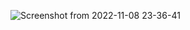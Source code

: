 ![Screenshot from 2022-11-08 23-36-41](https://user-images.githubusercontent.com/108610114/201840601-c9a5281e-9293-43a7-ad4c-0de78daf32e1.png)
